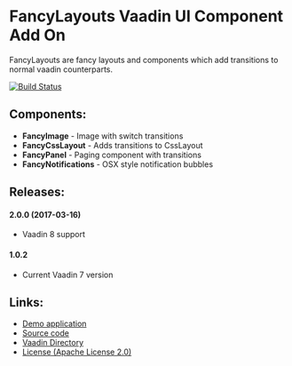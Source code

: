 FancyLayouts Vaadin UI Component Add On
=======================================

FancyLayouts are fancy layouts and components which add transitions to normal vaadin counterparts.

[![Build Status](http://siika.fi:8888/jenkins/job/FancyLayouts%20(Vaadin)/badge/icon)](http://siika.fi:8888/jenkins/job/FancyLayouts%20(Vaadin)/)

Components:
-----------

  * **FancyImage** - Image with switch transitions
  * **FancyCssLayout** - Adds transitions to CssLayout
  * **FancyPanel** - Paging component with transitions
  * **FancyNotifications** - OSX style notification bubbles
  
Releases:
---------

#### 2.0.0 (2017-03-16)
- Vaadin 8 support

#### 1.0.2
- Current Vaadin 7 version

Links:
------
  * [Demo application](http://siika.fi:8080/FancyLayoutsDemo)
  * [Source code](https://github.com/alump/FancyLayouts)
  * [Vaadin Directory](http://vaadin.com/directory#addon/fancylayouts)
  * [License (Apache License 2.0)](http://www.apache.org/licenses/LICENSE-2.0.html)